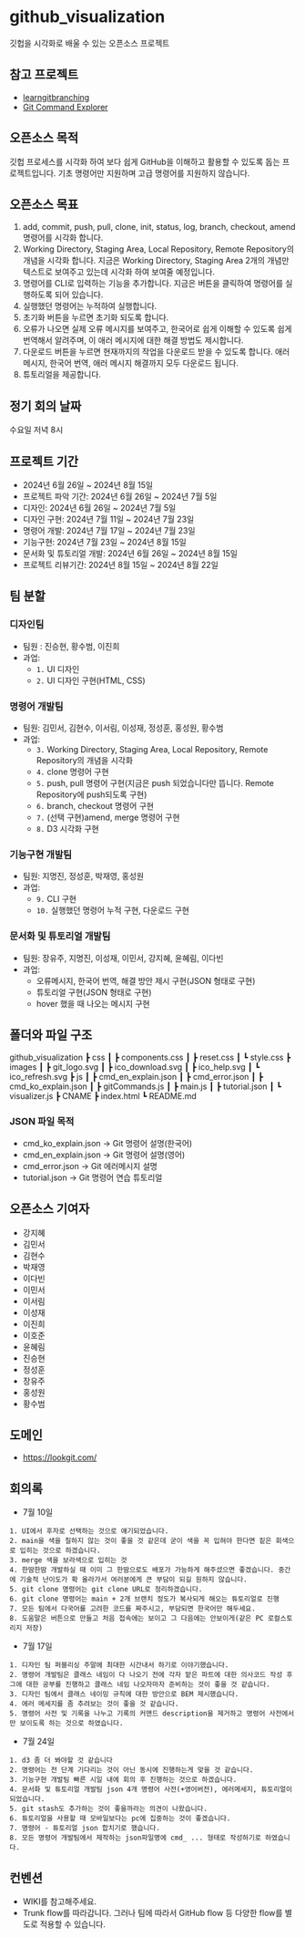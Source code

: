 # github_visualization
깃헙을 시각화로 배울 수 있는 오픈소스 프로젝트

## 참고 프로젝트
* [learngitbranching](https://learngitbranching.js.org/?locale=ko)
* [Git Command Explorer](https://git.gaozih.com/)

## 오픈소스 목적
깃헙 프로세스를 시각화 하여 보다 쉽게 GitHub을 이해하고 활용할 수 있도록 돕는 프로젝트입니다. 기초 명령어만 지원하며 고급 명령어를 지원하지 않습니다.

## 오픈소스 목표
1. add, commit, push, pull, clone, init, status, log, branch, checkout, amend 명령어를 시각화 합니다.
2. Working Directory, Staging Area, Local Repository, Remote Repository의 개념을 시각화 합니다. 지금은 Working Directory, Staging Area 2개의 개념만 텍스트로 보여주고 있는데 시각화 하여 보여줄 예정입니다.
3. 명령어를 CLI로 입력하는 기능을 추가합니다. 지금은 버튼을 클릭하여 명령어를 실행하도록 되어 있습니다.
4. 실행했던 명령어는 누적하여 실행합니다.
5. 초기화 버튼을 누르면 초기화 되도록 합니다.
6. 오류가 나오면 실제 오류 메시지를 보여주고, 한국어로 쉽게 이해할 수 있도록 쉽게 번역해서 알려주며, 이 애러 메시지에 대한 해결 방법도 제시합니다.
7. 다운로드 버튼을 누르면 현재까지의 작업을 다운로드 받을 수 있도록 합니다. 애러메시지, 한국어 번역, 애러 메시지 해결까지 모두 다운로드 됩니다.
8. 튜토리얼을 제공합니다.

## 정기 회의 날짜
수요일 저녁 8시

## 프로젝트 기간
* 2024년 6월 26일 ~ 2024년 8월 15일
* 프로젝트 파악 기간: 2024년 6월 26일 ~ 2024년 7월 5일
* 디자인: 2024년 6월 26일 ~ 2024년 7월 5일
* 디자인 구현: 2024년 7월 11일 ~ 2024년 7월 23일
* 명령어 개발: 2024년 7월 17일 ~ 2024년 7월 23일
* 기능구현: 2024년 7월 23일 ~ 2024년 8월 15일
* 문서화 및 튜토리얼 개발: 2024년 6월 26일 ~ 2024년 8월 15일
* 프로젝트 리뷰기간: 2024년 8월 15일 ~ 2024년 8월 22일

## 팀 분할
### 디자인팀
* 팀원 : 진승현, 황수범, 이진희
* 과업:
    * `1.` UI 디자인
    * `2.` UI 디자인 구현(HTML, CSS)

### 명령어 개발팀
* 팀원: 김민서, 김현수, 이서림, 이성재, 정성훈, 홍성원, 황수범 
* 과업:
    * `3.` Working Directory, Staging Area, Local Repository, Remote Repository의 개념을 시각화
    * `4.` clone 명령어 구현
    * `5.` push, pull 명령어 구현(지금은 push 되었습니다만 뜹니다. Remote Repository에 push되도록 구현)
    * `6.` branch, checkout 명령어 구현
    * `7.` (선택 구현)amend, merge 명령어 구현
    * `8.` D3 시각화 구현

### 기능구현 개발팀
* 팀원: 지명진, 정성훈, 박재영, 홍성원
* 과업:
    * `9.` CLI 구현
    * `10.` 실행했던 명령어 누적 구현, 다운로드 구현

### 문서화 및 튜토리얼 개발팀
* 팀원: 장유주, 지명진, 이성재, 이민서, 강지혜, 윤혜림, 이다빈
* 과업:
    * 오류메시지, 한국어 번역, 해결 방안 제시 구현(JSON 형태로 구현) 
    * 튜토리얼 구현(JSON 형태로 구현)
    * hover 했을 때 나오는 메시지 구현

## 폴더와 파일 구조
github_visualization
 ┣ css
 ┃ ┣ components.css
 ┃ ┣ reset.css
 ┃ ┗ style.css
 ┣ images
 ┃ ┣ git_logo.svg
 ┃ ┣ ico_download.svg
 ┃ ┣ ico_help.svg
 ┃ ┗ ico_refresh.svg
 ┣ js
 ┃ ┣ cmd_en_explain.json
 ┃ ┣ cmd_error.json
 ┃ ┣ cmd_ko_explain.json
 ┃ ┣ gitCommands.js
 ┃ ┣ main.js
 ┃ ┣ tutorial.json
 ┃ ┗ visualizer.js
 ┣ CNAME
 ┣ index.html
 ┗ README.md
### JSON 파일 목적
* cmd_ko_explain.json → Git 명령어 설명(한국어)
* cmd_en_explain.json → Git 명령어 설명(영어)
* cmd_error.json → Git 에러메시지 설명
* tutorial.json → Git 명령어 연습 튜토리얼

## 오픈소스 기여자
* 강지혜
* 김민서
* 김현수
* 박재영
* 이다빈
* 이민서
* 이서림
* 이성재
* 이진희
* 이호준
* 윤혜림
* 진승현
* 정성훈
* 장유주
* 홍성원
* 황수범

## 도메인
* https://lookgit.com/

## 회의록
* 7월 10일
```
1. UI에서 후자로 선택하는 것으로 얘기되었습니다.
2. main을 색을 칠하지 않는 것이 좋을 것 같은데 굳이 색을 꼭 입혀야 한다면 짙은 회색으로 입히는 것으로 하겠습니다. 
3. merge 색을 보라색으로 입히는 것
4. 한땀한땀 개발하실 때 이미 그 한땀으로도 배포가 가능하게 해주셨으면 좋겠습니다. 중간에 기술적 난이도가 확 올라가서 여러분에게 큰 부담이 되길 원하지 않습니다.
5. git clone 명령어는 git clone URL로 정리하겠습니다.
6. git clone 명령어는 main + 2개 브랜치 정도가 복사되게 해오는 튜토리얼로 진행
7. 모든 팀에서 다국어를 고려한 코드를 짜주시고, 부담되면 한국어만 해두세요.
8. 도움말은 버튼으로 만들고 처음 접속에는 보이고 그 다음에는 안보이게(같은 PC 로컬스토리지 저장)
```
* 7월 17일
```
1. 디자인 팀 퍼블리싱 주말에 최대한 시간내서 하기로 이야기했습니다.
2. 명령어 개발팀은 클래스 네임이 다 나오기 전에 각자 맡은 파트에 대한 의사코드 작성 후 그에 대한 공부를 진행하고 클래스 네임 나오자마자 준비하는 것이 좋을 것 같습니다.
3. 디자인 팀에서 클래스 네이밍 규칙에 대한 방안으로 BEM 제시했습니다.
4. 에러 메세지를 좀 추려보는 것이 좋을 것 같습니다.
5. 명령어 사전 및 기록을 나누고 기록의 커맨드 description을 제거하고 명령어 사전에서만 보이도록 하는 것으로 하였습니다.
```
* 7월 24일
```
1. d3 좀 더 봐야할 것 같습니다
2. 명령어는 전 단계 기다리는 것이 아닌 동시에 진행하는게 맞을 것 같습니다.
3. 기능구현 개발팀 빠른 시일 내에 회의 후 진행하는 것으로 하겠습니다.
4. 문서화 및 튜토리얼 개발팀 json 4개 명령어 사전(+영어버전), 에러메세지, 튜토리얼이 되었습니다.
5. git stash도 추가하는 것이 좋을까라는 의견이 나왔습니다.
6. 튜토리얼을 사용할 때 모바일보다는 pc에 집중하는 것이 좋겠습니다.
7. 명령어 - 튜토리얼 json 합치기로 했습니다.
8. 모든 명령어 개발팀에서 제작하는 json파일명에 cmd_ ... 형태로 작성하기로 하였습니다.
```

## 컨벤션
* WIKI를 참고해주세요.
* Trunk flow를 따라갑니다. 그러나 팀에 따라서 GitHub flow 등 다양한 flow를 별도로 적용할 수 있습니다.
